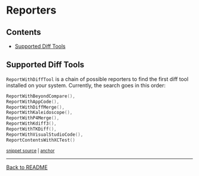 # Reporters

<!-- toc -->
## Contents

  * [Supported Diff Tools](#supported-diff-tools)<!-- endToc -->

## Supported Diff Tools

`ReportWithDiffTool` is a chain of possible reporters to find the first diff tool installed on your system.
Currently, the search goes in this order:

<!-- snippet: reporters -->
<a id='snippet-reporters'></a>
```swift
ReportWithBeyondCompare(),
ReportWithAppCode(),
ReportWithDiffMerge(),
ReportWithKaleidoscope(),
ReportWithP4Merge(),
ReportWithKdiff3(),
ReportWithTKDiff(),
ReportWithVisualStudioCode(),
ReportContentsWithXCTest()
```
<sup><a href='/ApprovalTests.Swift/Reporters/ReportWithDiffTool.swift#L4-L14' title='Snippet source file'>snippet source</a> | <a href='#snippet-reporters' title='Start of snippet'>anchor</a></sup>
<!-- endSnippet -->

---

[Back to README](../README.md)
